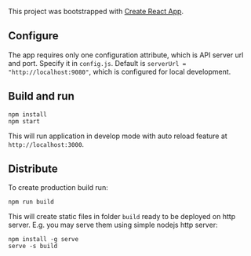 This project was bootstrapped with [Create React App](https://github.com/facebookincubator/create-react-app).

## Configure
The app requires only one configuration attribute, which is API server url and port.
Specify it in `config.js`.
Default is `serverUrl = "http://localhost:9080"`, which is configured for local development.

## Build and run

```
npm install
npm start
```

This will run application in develop mode with auto reload feature at `http://localhost:3000`.

## Distribute
To create production build run:

```
npm run build
```

This will create static files in folder `build` ready to be deployed on http server.
E.g. you may serve them using simple nodejs http server:

```
npm install -g serve
serve -s build
```



